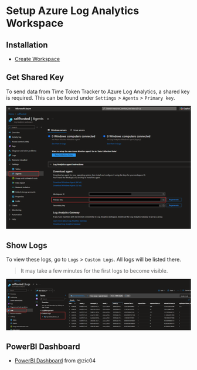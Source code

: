 # Setup Azure Log Analytics Workspace
## Installation
- [Create Workspace](https://own.dev/learn-microsoft-com-en-us-azure-azure-monitor-logs-quick-create-workspace)

## Get Shared Key
To send data from Time Token Tracker to Azure Log Analytics, a shared key is required. This can be found under `Settings` > `Agents` > `Primary key`.

 <img src="./images/azure-log-analytics-get-key.png" />

## Show Logs
To view these logs, go to `Logs` > `Custom Logs`. All logs will be listed there.
> It may take a few minutes for the first logs to become visible.

 <img src="./images/azure-log-analytics-show-logs.png" />

## PowerBI Dashboard
- [PowerBI Dashboard](https://github.com/owndev/Open-WebUI-Functions/discussions/26) from @zic04